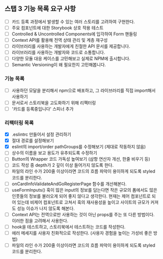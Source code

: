## 스탭 3 기능 목록 요구 사항

- [ ] 카드 등록 과정에서 발생할 수 있는 여러 스토리를 고려하여 구현한다.
- [ ] 주요 컴포넌트에 대한 Storybook 상호 작용 테스트
- [ ] Controlled & Uncontrolled Components에 입각하여 Form 핸들링
- [ ] Context API를 활용해 전역 상태 관리 및 계층 재구성
- [ ] 라이브러리를 사용하는 개발자에게 친절한 API 문서를 제공합니다.
- [ ] 라이브러리를 사용하는 개발자와 코드로 소통합니다.
- [ ] 다양한 모듈 대응 케이스를 고민해보고 실제로 NPM에 출시합니다.
- [ ] Semantic Versioning이 왜 필요한지 고민해봅니다.

### 기능 목록

- [ ] 사용하던 모달을 분리해서 npm으로 배포하고, 그 라이브러리를 직접 import해서 사용하기
- [ ] 문서로서 스토리북을 고도화하기 위해 리팩터링
- [ ] '카드를 등록중입니다' 스피너 추가

### 리팩터링 목록

- [x] .eslintrc 만들어서 설정 관리하기
- [x] 절대 경로를 설정해보기
- [x] eslint의 import/order pathGroups를 수정해보기 (제대로 작동하지 않음)
- [ ] 상수의 이름을 보고 용도가 유추되도록 수정하기
- [ ] Button의 Wrapper 코드 가독성 높여보기 (삼항 연산자 개선, 한줄 비우기 등)
- [ ] 코드 작성 중 depth가 2 깊이 이상 들어가지 않도록 한다.
- [ ] 파일의 라인 수가 200줄 이상이라면 코드의 흐름 파악이 용이하게 되도록 styled 코드를 분리한다.
- [ ] onCardInfoValidateAndGoRegisterPage 함수를 개선해본다.
- [ ] useFormInputs() 훅이 많은 input의 정보를 담는다면 작은 규모의 폼에서도 많은 인풋들의 정보를 불러오게 되어 좋지 않다고 생각한다. 현재는 제어 컴포넌트로 되어 있는데 비제어 컴포넌트로 고쳐서 훅의 재사용성을 높이고 사이트의 규모가 커져도 성능 이슈가 나지 않도록 해본다.
- [ ] Context API는 전역으로만 사용하는 것이 아닌 props를 주는 또 다른 방법이다. 이러한 점을 고려해서 사용한다.
- [ ] hook을 테스트하고, 스토리북에서 테스트하는 코드를 작성한다.
- [ ] 에러 메세지를 사용자 친화적으로 작성한다. (사용자 경험을 높이는 가성비 좋은 방법)
- [ ] 파일의 라인 수가 200줄 이상이라면 코드의 흐름 파악이 용이하게 되도록 styled 코드를 분리한다.
